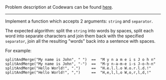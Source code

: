 Problem description at Codewars can be found
[here](https://www.codewars.com/kata/57280481e8118511f7000ffa/train/python).

-------------

Implement a function which accepts 2 arguments: `string` and `separator`.
<br>

The expected algorithm: split the `string` into words by spaces, split each word into separate
characters and join them back with the specified `separator`, join all the resulting "words" back
into a sentence with spaces.
<br>

For example:
```
splitAndMerge("My name is John", " ")  ==  "M y n a m e i s J o h n"
splitAndMerge("My name is John", "-")  ==  "M-y n-a-m-e i-s J-o-h-n"
splitAndMerge("Hello World!", ".")     ==  "H.e.l.l.o W.o.r.l.d.!"
splitAndMerge("Hello World!", ",")     ==  "H,e,l,l,o W,o,r,l,d,!"
```
